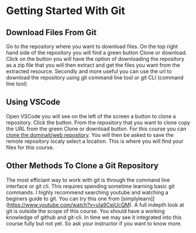 # Getting Started With Git

## Download Files From Git

Go to the repository where you want to download files. On the top right hand side of the repository you will find a green button Clone or download. Click on the button you will have the option of downloading the repository as a zip file that you will then extract and get the files you want from the extracted resource. Secondly and more useful you can use the url to download the repository using git command line tool or git CLI (command line tool)

## Using VSCode

Open VSCode you will see on the left of the screen a button to clone a repository. Click the button. From the repository that you want to clone copy the URL from the green Clone or download button. For this course you can [clone the dominait/web repository](https://github.com/dominait/dmit1530.git[https://github.com/dominait/web.git). You will then be asked to save the remote repository localy select a location. This is where you will find your files for this course.

## Other Methods To Clone a Git Repository

The most efficiant way to work with git is through the command line interface or git cli. This requires spending sometime learning basic git commands. I highly recommend searching youtube and watching a beginers guide to git. You can try this one from [simplylearn]](https://www.youtube.com/watch?v=uIa9CejUcQM). A full indepth look at git is outside the scope of this course. You should have a working knowledge of github and git-cli. In time we may see it integrated into this course fully but not yet. So ask your instructor if you want to know more.
